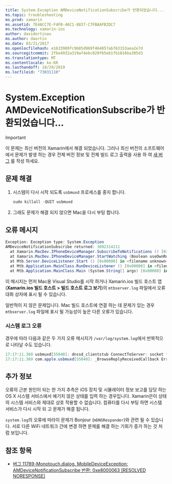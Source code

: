 ```yaml
---
title: System.Exception AMDeviceNotificationSubscribe가 반환되었습니다...
ms.topic: troubleshooting
ms.prod: xamarin
ms.assetid: 7E4ACC7E-F4FB-46C1-8837-C7FBAAFB2DC7
ms.technology: xamarin-ios
author: davidortinau
ms.author: daortin
ms.date: 03/21/2017
ms.openlocfilehash: e1633989fc9b85d969f464857ab763153aea2e7d
ms.sourcegitcommit: 2fbe4932a319af4ebc829f65eb1fb1816ba305d3
ms.translationtype: MT
ms.contentlocale: ko-KR
ms.lasthandoff: 10/29/2019
ms.locfileid: "73031110"
---
```

# <a name="systemexception-amdevicenotificationsubscribe-returned-"></a>System.Exception AMDeviceNotificationSubscribe가 반환되었습니다...

> [!IMPORTANT]
> 이 문제는 최신 버전의 Xamarin에서 해결 되었습니다. 그러나 최신 버전의 소프트웨어에서 문제가 발생 하는 경우 전체 버전 정보 및 전체 빌드 로그 출력을 사용 하 여 [새 버그](~/cross-platform/troubleshooting/questions/howto-file-bug.md) 를 작성 하세요.

## <a name="fix"></a>문제 해결

1. 시스템이 다시 시작 되도록 `usbmuxd` 프로세스를 중지 합니다.

    ```csharp
    sudo killall -QUIT usbmuxd
    ```

2. 그래도 문제가 해결 되지 않으면 Mac을 다시 부팅 합니다.

## <a name="error-message"></a>오류 메시지

```csharp
Exception: Exception type: System.Exception
AMDeviceNotificationSubscribe returned: 3892314211
  at Xamarin.MacDev.IPhoneDeviceManager.SubscribeToNotifications () [0x00000] in <filename unknown="">:0
  at Xamarin.MacDev.IPhoneDeviceManager.StartWatching (Boolean useOwnRunloop) [0x00000] in <filename unknown="">:0
  at Mtb.Server.DeviceListener.Start () [0x00000] in <filename unknown="">:0
  at Mtb.Application.MainClass.RunDeviceListener () [0x00000] in <filename unknown="">:0
  at Mtb.Application.MainClass.Main (System.String[] args) [0x00000] in <filename unknown="">:0
```

이 메시지는 먼저 Mac용 Visual Studio를 시작 하거나 Xamarin.ios 빌드 호스트 앱 (**Xamarin.ios 빌드 호스트 > 빌드 호스트 로그 보기**)의 `mtbserver.log` 파일에서 오류 대화 상자에 표시 될 수 있습니다.

일반적이 지 않은 문제입니다. Mac 빌드 호스트에 연결 하는 데 문제가 있는 경우 `mtbserver.log` 파일에 표시 될 가능성이 높은 다른 오류가 있습니다.

### <a name="errors-in-systemlog"></a>시스템 로그 오류

경우에 따라 다음과 같은 두 가지 오류 메시지가 `/var/log/system.log`에서 반복적으로 나타날 수도 있습니다.

```csharp
17:17:11.369 usbmuxd[55040]: dnssd_clientstub ConnectToServer: socket failed 24 Too many open files
17:17:11.369 com.apple.usbmuxd[55040]: _BrowseReplyReceivedCallback Error doing DNSServiceResolve(): -65539
```

## <a name="additional-information"></a>추가 정보

오류의 근본 원인이 되는 한 가지 추측은 iOS 장치 및 시뮬레이터 정보 보고를 담당 하는 OS X 시스템 서비스에서 예기치 않은 상태를 입력 하는 경우입니다. Xamarin은이 상태의 시스템 서비스와 제대로 상호 작용할 수 없습니다. 컴퓨터를 다시 부팅 하면 시스템 서비스가 다시 시작 되 고 문제가 해결 됩니다.

`system.log`의 오류에 따라이 문제가 Bonjour (`mDNSResponder`)와 관련 될 수 있습니다. 서로 다른 WiFi 네트워크 간에 변경 하면 문제를 해결 하는 기회가 증가 하는 것 처럼 보입니다.

## <a name="references"></a>참조 항목

* [버그 11789-Monotouch.dialog. MobileDeviceException: AMDeviceNotificationSubscribe 반환: 0xe8000063 [RESOLVED NORESPONSE]](https://bugzilla.xamarin.com/show_bug.cgi?id=11789)
